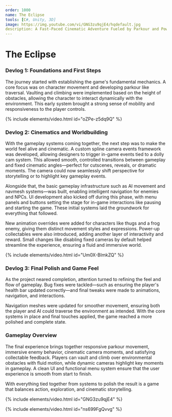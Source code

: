 ```yaml
---
order: 1000
name: The Eclipse
tools: [C#, Unity, 3D]
image: https://img.youtube.com/vi/GNG3zu9qjE4/hqdefault.jpg
description: A Fast-Paced Cinematic Adventure Fueled by Parkour and Powerups
---
```


# The Eclipse

### Devlog 1: Foundations and First Steps
The journey started with establishing the game's fundamental mechanics. A core focus was on character movement and developing parkour like traversal. Vaulting and climbing were implemented based on the height of obstacles, allowing the character to interact dynamically with the environment. This early system brought a strong sense of mobility and responsiveness to the player controls.

{% include elements/video.html id="oZPe-z5dq9Q" %}

### Devlog 2: Cinematics and Worldbuilding
With the gameplay systems coming together, the next step was to make the world feel alive and cinematic. A custom spline camera events framework was developed, allowing designers to trigger in-game events tied to a dolly cam system. This allowed smooth, controlled transitions between gameplay and fixed cinematic angles—perfect for cutscenes, reveals, or dramatic moments. The camera could now seamlessly shift perspective for storytelling or to highlight key gameplay events.

Alongside that, the basic gameplay infrastructure such as AI movement and navmesh systems—was built, enabling intelligent navigation for enemies and NPCs. UI development also kicked off during this phase, with menu panels and buttons setting the stage for in-game interactions like pausing and starting the game. These initial systems laid the groundwork for everything that followed.

New animation overrides were added for characters like thugs and a frog enemy, giving them distinct movement styles and expressions. Power-up collectables were also introduced, adding another layer of interactivity and reward. Small changes like disabling fixed cameras by default helped streamline the experience, ensuring a fluid and immersive world.

{% include elements/video.html id="Um0X-BImkZQ" %}

### Devlog 3: Final Polish and Game Feel
As the project neared completion, attention turned to refining the feel and flow of gameplay. Bug fixes were tackled—such as ensuring the player's health bar updated correctly—and final tweaks were made to animations, navigation, and interactions.

Navigation meshes were updated for smoother movement, ensuring both the player and AI could traverse the environment as intended. With the core systems in place and final touches applied, the game reached a more polished and complete state.

### Gameplay Overview
The final experience brings together responsive parkour movement, immersive enemy behavior, cinematic camera moments, and satisfying collectable feedback. Players can vault and climb over environmental obstacles with fluid motion, while dynamic cameras highlight key moments in gameplay. A clean UI and functional menu system ensure that the user experience is smooth from start to finish.

With everything tied together from systems to polish the result is a game that balances action, exploration, and cinematic storytelling.

{% include elements/video.html id="GNG3zu9qjE4" %}

{% include elements/video.html id="ns699FgQvvg" %}